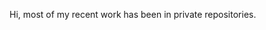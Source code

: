 Hi, most of my recent work has been in private repositories.

<!---
radicek/radicek is a ✨ special ✨ repository because its `README.md` (this file) appears on your GitHub profile.
You can click the Preview link to take a look at your changes.
--->
